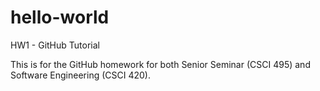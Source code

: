 # hello-world
HW1 - GitHub Tutorial

This is for the GitHub homework for both Senior Seminar (CSCI 495) and Software Engineering (CSCI 420).
